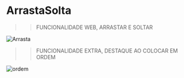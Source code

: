 # ArrastaSolta

>> FUNCIONALIDADE WEB, ARRASTAR E SOLTAR 


![Arrasta](https://user-images.githubusercontent.com/107477302/202085160-6b35e7e4-6d48-468f-9702-bb7f47b963e3.PNG)

>> FUNCIONALIDADE EXTRA, DESTAQUE AO COLOCAR EM ORDEM

![ordem](https://user-images.githubusercontent.com/107477302/202085329-c4c76fa1-e252-45b8-aa4a-4d907d512c66.PNG)

